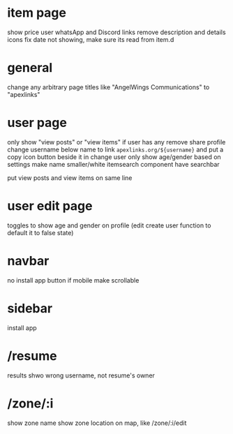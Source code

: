 # item page
show price
user whatsApp and Discord links
remove description and details icons
fix date not showing, make sure its read from item.d

# general
change any arbitrary page titles like "AngelWings Communications" to "apexlinks"

# user page
only show "view posts" or "view items" if user has any
remove share profile
change username below name to link `apexlinks.org/${username}` and put a copy icon button beside it in
change user
only show age/gender based on settings
make name smaller/white
itemsearch component have searchbar

put view posts and view items on same line

# user edit page
toggles to show age and gender on profile
(edit create user function to default it to false state)

# navbar
no install app button if mobile
make scrollable

# sidebar
install app

# /resume
results shwo wrong username, not resume's owner

# /zone/:i
show zone name
show zone location on map, like /zone/:i/edit